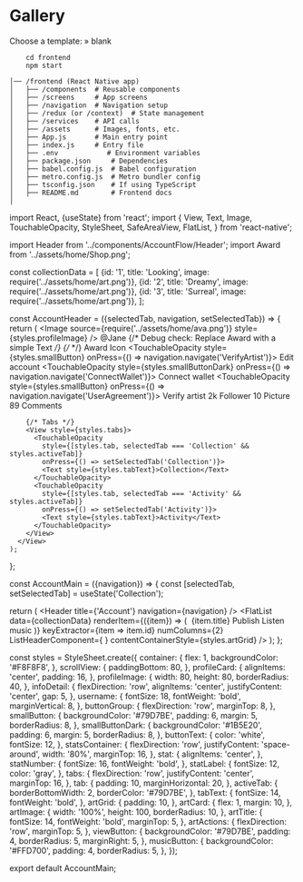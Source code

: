 # Gallery

Choose a template: » blank  
```
    cd frontend
    npm start 
```

```
│── /frontend (React Native app)
│   ├── /components  # Reusable components
│   ├── /screens     # App screens
│   ├── /navigation  # Navigation setup
│   ├── /redux (or /context)  # State management
│   ├── /services    # API calls
│   ├── /assets      # Images, fonts, etc.
│   ├── App.js       # Main entry point
│   ├── index.js     # Entry file
│   ├── .env            # Environment variables
│   ├── package.json     # Dependencies
│   ├── babel.config.js  # Babel configuration
│   ├── metro.config.js  # Metro bundler config
│   ├── tsconfig.json    # If using TypeScript
│   ├── README.md        # Frontend docs
│
```
import React, {useState} from 'react';
import {
  View,
  Text,
  Image,
  TouchableOpacity,
  StyleSheet,
  SafeAreaView,
  FlatList,
} from 'react-native';

import Header from '../components/AccountFlow/Header';
import Award from '../assets/home/Shop.png';

const collectionData = [
  {id: '1', title: 'Looking', image: require('../assets/home/art.png')},
  {id: '2', title: 'Dreamy', image: require('../assets/home/art.png')},
  {id: '3', title: 'Surreal', image: require('../assets/home/art.png')},
];

const AccountHeader = ({selectedTab, navigation, setSelectedTab}) => {
    return (
      <View>
        <View style={styles.profileCard}>
          <Image
            source={require('../assets/home/ava.png')}
            style={styles.profileImage}
          />
          <View style={styles.infoDetail}>
            <Text style={styles.username}>@Jane</Text>
            {/* Debug check: Replace Award with a simple Text */}
            {/* <Award width={24} height={24} /> */}
            <Text>Award Icon</Text>
          </View>
          <View style={styles.buttonGroup}>
            <TouchableOpacity
              style={styles.smallButton}
              onPress={() => navigation.navigate('VerifyArtist')}>
              <Text style={styles.buttonText}>Edit account</Text>
            </TouchableOpacity>
            <TouchableOpacity
              style={styles.smallButtonDark}
              onPress={() => navigation.navigate('ConnectWallet')}>
              <Text style={styles.buttonText}>Connect wallet</Text>
            </TouchableOpacity>
            <TouchableOpacity
              style={styles.smallButton}
              onPress={() => navigation.navigate('UserAgreement')}>
              <Text style={styles.buttonText}>Verify artist</Text>
            </TouchableOpacity>
          </View>
          <View style={styles.statsContainer}>
            <View style={styles.stat}>
              <Text style={styles.statNumber}>2k</Text>
              <Text style={styles.statLabel}>Follower</Text>
            </View>
            <View style={styles.stat}>
              <Text style={styles.statNumber}>10</Text>
              <Text style={styles.statLabel}>Picture</Text>
            </View>
            <View style={styles.stat}>
              <Text style={styles.statNumber}>89</Text>
              <Text style={styles.statLabel}>Comments</Text>
            </View>
          </View>
        </View>
  
        {/* Tabs */}
        <View style={styles.tabs}>
          <TouchableOpacity
            style={[styles.tab, selectedTab === 'Collection' && styles.activeTab]}
            onPress={() => setSelectedTab('Collection')}>
            <Text style={styles.tabText}>Collection</Text>
          </TouchableOpacity>
          <TouchableOpacity
            style={[styles.tab, selectedTab === 'Activity' && styles.activeTab]}
            onPress={() => setSelectedTab('Activity')}>
            <Text style={styles.tabText}>Activity</Text>
          </TouchableOpacity>
        </View>
      </View>
    );
  };

const AccountMain = ({navigation}) => {
  const [selectedTab, setSelectedTab] = useState('Collection');

  return (
    <SafeAreaView style={styles.container}>
      <Header title={'Account'} navigation={navigation} />
      <FlatList
        data={collectionData}
        renderItem={({item}) => (
          <View style={styles.artCard}>
            <Image source={item.image} style={styles.artImage} />
            <Text style={styles.artTitle}>{item.title}</Text>
            <View style={styles.artActions}>
              <TouchableOpacity style={styles.viewButton}>
                <Text style={styles.viewText}>Publish</Text>
              </TouchableOpacity>
              <TouchableOpacity style={styles.musicButton}>
                <Text style={styles.musicText}>Listen music</Text>
              </TouchableOpacity>
            </View>
          </View>
        )}
        keyExtractor={item => item.id}
        numColumns={2}
        ListHeaderComponent={
          <AccountHeader
            selectedTab={selectedTab}
            navigation={navigation}
            setSelectedTab={setSelectedTab}
          />
        }
        contentContainerStyle={styles.artGrid}
      />
    </SafeAreaView>
  );
};

const styles = StyleSheet.create({
  container: {
    flex: 1,
    backgroundColor: '#F8F8F8',
  },
  scrollView: {
    paddingBottom: 80,
  },
  profileCard: {
    alignItems: 'center',
    padding: 16,
  },
  profileImage: {
    width: 80,
    height: 80,
    borderRadius: 40,
  },
  infoDetail: {
    flexDirection: 'row',
    alignItems: 'center',
    justifyContent: 'center',
    gap: 5,
  },
  username: {
    fontSize: 18,
    fontWeight: 'bold',
    marginVertical: 8,
  },
  buttonGroup: {
    flexDirection: 'row',
    marginTop: 8,
  },
  smallButton: {
    backgroundColor: '#79D7BE',
    padding: 6,
    margin: 5,
    borderRadius: 8,
  },
  smallButtonDark: {
    backgroundColor: '#1B5E20',
    padding: 6,
    margin: 5,
    borderRadius: 8,
  },
  buttonText: {
    color: 'white',
    fontSize: 12,
  },
  statsContainer: {
    flexDirection: 'row',
    justifyContent: 'space-around',
    width: '80%',
    marginTop: 16,
  },
  stat: {
    alignItems: 'center',
  },
  statNumber: {
    fontSize: 16,
    fontWeight: 'bold',
  },
  statLabel: {
    fontSize: 12,
    color: 'gray',
  },
  tabs: {
    flexDirection: 'row',
    justifyContent: 'center',
    marginTop: 16,
  },
  tab: {
    padding: 10,
    marginHorizontal: 20,
  },
  activeTab: {
    borderBottomWidth: 2,
    borderColor: '#79D7BE',
  },
  tabText: {
    fontSize: 14,
    fontWeight: 'bold',
  },
  artGrid: {
    padding: 10,
  },
  artCard: {
    flex: 1,
    margin: 10,
  },
  artImage: {
    width: '100%',
    height: 100,
    borderRadius: 10,
  },
  artTitle: {
    fontSize: 14,
    fontWeight: 'bold',
    marginTop: 5,
  },
  artActions: {
    flexDirection: 'row',
    marginTop: 5,
  },
  viewButton: {
    backgroundColor: '#79D7BE',
    padding: 4,
    borderRadius: 5,
    marginRight: 5,
  },
  musicButton: {
    backgroundColor: '#FFD700',
    padding: 4,
    borderRadius: 5,
  },
});

export default AccountMain;
